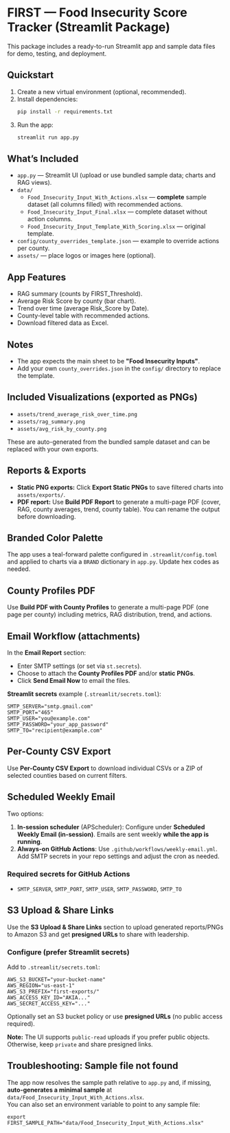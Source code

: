 
# FIRST — Food Insecurity Score Tracker (Streamlit Package)

This package includes a ready-to-run Streamlit app and sample data files for demo, testing, and deployment.

## Quickstart

1. Create a new virtual environment (optional, recommended).
2. Install dependencies:
   ```bash
   pip install -r requirements.txt
   ```
3. Run the app:
   ```bash
   streamlit run app.py
   ```

## What’s Included

- `app.py` — Streamlit UI (upload or use bundled sample data; charts and RAG views).
- `data/`
  - `Food_Insecurity_Input_With_Actions.xlsx` — **complete** sample dataset (all columns filled) with recommended actions.
  - `Food_Insecurity_Input_Final.xlsx` — complete dataset without action columns.
  - `Food_Insecurity_Input_Template_With_Scoring.xlsx` — original template.
- `config/county_overrides_template.json` — example to override actions per county.
- `assets/` — place logos or images here (optional).

## App Features

- RAG summary (counts by FIRST_Threshold).
- Average Risk Score by county (bar chart).
- Trend over time (average Risk_Score by Date).
- County-level table with recommended actions.
- Download filtered data as Excel.

## Notes

- The app expects the main sheet to be **"Food Insecurity Inputs"**.
- Add your own `county_overrides.json` in the `config/` directory to replace the template.


## Included Visualizations (exported as PNGs)
- `assets/trend_average_risk_over_time.png`
- `assets/rag_summary.png`
- `assets/avg_risk_by_county.png`

These are auto-generated from the bundled sample dataset and can be replaced with your own exports.


## Reports & Exports
- **Static PNG exports:** Click **Export Static PNGs** to save filtered charts into `assets/exports/`.
- **PDF report:** Use **Build PDF Report** to generate a multi-page PDF (cover, RAG, county averages, trend, county table). You can rename the output before downloading.

## Branded Color Palette
The app uses a teal-forward palette configured in `.streamlit/config.toml` and applied to charts via a `BRAND` dictionary in `app.py`. Update hex codes as needed.


## County Profiles PDF
Use **Build PDF with County Profiles** to generate a multi-page PDF (one page per county) including metrics, RAG distribution, trend, and actions.

## Email Workflow (attachments)
In the **Email Report** section:
- Enter SMTP settings (or set via `st.secrets`).
- Choose to attach the **County Profiles PDF** and/or **static PNGs**.
- Click **Send Email Now** to email the files.

**Streamlit secrets** example (`.streamlit/secrets.toml`):
```
SMTP_SERVER="smtp.gmail.com"
SMTP_PORT="465"
SMTP_USER="you@example.com"
SMTP_PASSWORD="your_app_password"
SMTP_TO="recipient@example.com"
```


## Per-County CSV Export
Use **Per-County CSV Export** to download individual CSVs or a ZIP of selected counties based on current filters.

## Scheduled Weekly Email
Two options:
1. **In-session scheduler** (APScheduler): Configure under **Scheduled Weekly Email (in-session)**. Emails are sent weekly **while the app is running**.
2. **Always-on GitHub Actions**: Use `.github/workflows/weekly-email.yml`. Add SMTP secrets in your repo settings and adjust the cron as needed.

### Required secrets for GitHub Actions
- `SMTP_SERVER`, `SMTP_PORT`, `SMTP_USER`, `SMTP_PASSWORD`, `SMTP_TO`


## S3 Upload & Share Links
Use the **S3 Upload & Share Links** section to upload generated reports/PNGs to Amazon S3 and get **presigned URLs** to share with leadership.

### Configure (prefer Streamlit secrets)
Add to `.streamlit/secrets.toml`:
```
AWS_S3_BUCKET="your-bucket-name"
AWS_REGION="us-east-1"
AWS_S3_PREFIX="first-exports/"
AWS_ACCESS_KEY_ID="AKIA..."
AWS_SECRET_ACCESS_KEY="..."
```
Optionally set an S3 bucket policy or use **presigned URLs** (no public access required).

**Note:** The UI supports `public-read` uploads if you prefer public objects. Otherwise, keep `private` and share presigned links.


## Troubleshooting: Sample file not found
The app now resolves the sample path relative to `app.py` and, if missing, **auto-generates a minimal sample** at `data/Food_Insecurity_Input_With_Actions.xlsx`.  
You can also set an environment variable to point to any sample file:
```
export FIRST_SAMPLE_PATH="data/Food_Insecurity_Input_With_Actions.xlsx"
```
